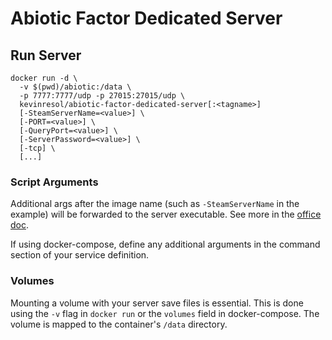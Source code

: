 # Abiotic Factor Dedicated Server

## Run Server

```
docker run -d \
  -v $(pwd)/abiotic:/data \
  -p 7777:7777/udp -p 27015:27015/udp \
  kevinresol/abiotic-factor-dedicated-server[:<tagname>]
  [-SteamServerName=<value>] \
  [-PORT=<value>] \
  [-QueryPort=<value>] \
  [-ServerPassword=<value>] \
  [-tcp] \
  [...]
```

### Script Arguments

Additional args after the image name (such as `-SteamServerName` in the example) will be forwarded to the server executable. See more in the [office doc](https://github.com/DFJacob/AbioticFactorDedicatedServer/wiki/Guide-%E2%80%90-Quickstart).

If using docker-compose, define any additional arguments in the command section of your service definition.

### Volumes

Mounting a volume with your server save files is essential. This is done using the `-v` flag in `docker run` or the `volumes` field in docker-compose. The volume is mapped to the container's `/data` directory.
